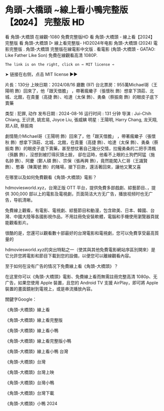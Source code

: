 <h1>角頭-大橋頭 ~線上看小鴨完整版【𝟐𝟎𝟐4】 完整版 𝐇D</h1>

看 角頭-大橋頭 在線觀-1080 免費完整版HD 看 角頭-大橋頭 - 線上看【2024】 完整版 看 角頭-大橋頭 ▷ 線上看完整版- HD2024年电影 角頭-大橋頭 (2024) 電影完整版 . 角頭-大橋頭 完整版在線電影中文版 . 看電影 (角頭-大橋頭 - GATAO: Like Father Like Son) 免費在線觀看高清 1080P.

    The link is on the right, click on ➺ MIT license ➺ 

➤ 链接在右侧，点击 MIT license ►►

片長：130分 上映日期：2024/08/16 廳數 (97) 台北票房：955萬Michael哥（王陽明 飾）回來了，他「跟天借膽」 ，帶著瘋蠍子（張懷秋 飾）想拿下頂莊、北城、北館，在貴董（高捷 飾）、哈達（太保 飾）、勇桑（蔡振南 飾）的眼皮子底下賣藥

 类型 : 犯罪, 动作
 发布日期 : 2024-08-16
 运行时间 : 131 分钟
 导演 : Jui-Chih Chiang, 王识贤, 姚宏易, Joyce Liu, 張威縯
 明星 : 王陽明, Harry Chang, 龙天翔, 郑人硕, 蔡振南

劇情簡介Michael哥（王陽明 飾）回來了，他「跟天借膽」 ，帶著瘋蠍子（張懷秋 飾）想拿下頂莊、北城、北館，在貴董（高捷 飾）、哈達（太保 飾）、勇桑（蔡振南 飾）的眼皮子底下賣藥，甚至想仗著自己幾分交情，拉攏勇桑的二把手清楓（孫鵬 飾），沒想到被打得灰頭土臉， 卻在這時，他看不上眼的土狗們阿猛（施名帥 飾）、阿慶（鄭人碩 飾）、宗保（張再興 飾），竟然能闖入仁哥（王識賢 飾）、憨春（陳萬號 飾）的賭場，搶下巨款，還活著回來，讓他又驚又喜

在哪里以及如何免費觀看《角頭-大橋頭》電影？

hdmoviesworld.xyz，台灣正版 OTT 平台，提供免費多部戲劇、綜藝節目、，提供 300,000 部以上的電影及電視劇，页面简洁大方无广告，播放视频时也无广告，导航清晰。

免費線上觀看，有電影、電視劇、綜藝節目和動漫，包含歐美、日本、韓國、台灣、中國大陸等各國影視作品，不用註冊免安裝軟體，電腦和手機使用瀏覽器頁就能觀看影片。

很酷的是，您還可以觀看數十部最好的台灣電影和電視劇，您可以免費享受最高質量的

hdmoviesworld.xyz的突出特點之一（使其與其他免費電影網站序區別開來）是它允許您將電影和節目下載到您的設備，以便您可以離線觀看內容。

至于如何在没有广告的情况下免費線上看《角頭-大橋頭》？

在这里你可以《角頭-大橋頭》電影、免費線上看而無需註冊完整高清 1080p、无广告，如果您使用 Apple 裝置，且您的 Android TV 支援 AirPlay，即可將 Apple 裝置的畫面鏡射到電視上，或是串流播放內容。

關鍵字Google：

《角頭-大橋頭》線上看

《角頭-大橋頭》線上看完整版

《角頭-大橋頭》線上看小鴨

《角頭-大橋頭》線上看完整版小鴨

《角頭-大橋頭》線上看小鴨 台灣

《角頭-大橋頭》台灣

《角頭-大橋頭》台灣上映

《角頭-大橋頭》台灣小鴨

《角頭-大橋頭》台灣下載

《角頭-大橋頭》小鴨 2024
